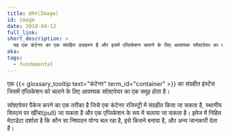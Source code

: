 ```yaml
---
title: इमेज(Image)
id: image
date: 2018-04-12
full_link:
short_description: >
  यह एक कंटेनर का एक संग्रहित उदाहरण है और इसमें एप्लिकेशन चलाने के लिए आवश्यक सॉफ़्टवेयर का एक समूह होता है।
aka:
tags:
  - fundamental
---
```


एक {{< glossary_tooltip text="कंटेनर" term_id="container" >}} का संग्रहीत इंस्टेंस जिसमें एप्लिकेशन को चलाने के लिए आवश्यक सॉफ़्टवेयर का एक समूह होता है।

<!--more-->

सॉफ़्टवेयर पैकेज करने का एक तरीका है जिसे एक कंटेनर रजिस्ट्री में संग्रहीत किया जा सकता है, स्थानीय सिस्टम पर खींचा(pull) जा सकता है और एक एप्लिकेशन के रूप में चलाया जा सकता है। इमेज में निहित मेटाडेटा दर्शाता है कि कौन सा निष्पादन योग्य चल रहा है, इसे किसने बनाया है, और अन्य जानकारी देता है।
